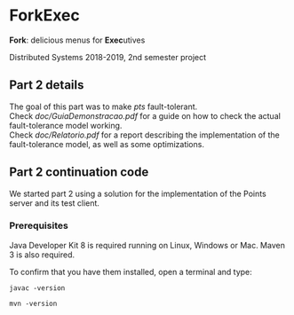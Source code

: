 # ForkExec

**Fork**: delicious menus for **Exec**utives

Distributed Systems 2018-2019, 2nd semester project

## Part 2 details

The goal of this part was to make _pts_ fault-tolerant.  
Check _doc/GuiaDemonstracao.pdf_ for a guide on how to check the actual fault-tolerance model working.  
Check _doc/Relatorio.pdf_ for a report describing the implementation of the fault-tolerance model, as well as some optimizations.  


## Part 2 continuation code

We started part 2 using  a solution for the implementation of the Points server and its test client.


### Prerequisites

Java Developer Kit 8 is required running on Linux, Windows or Mac.
Maven 3 is also required.

To confirm that you have them installed, open a terminal and type:

```
javac -version

mvn -version
```
